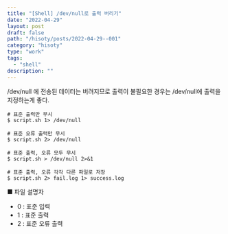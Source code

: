 ```yaml
---
title: "[Shell] /dev/null로 출력 버리기"
date: "2022-04-29"
layout: post
draft: false
path: "/hisoty/posts/2022-04-29--001"
category: "hisoty"
type: "work"
tags:
  - "shell"
description: ""
---
```


/dev/null 에 전송된 데이터는 버려지므로 출력이 불필요한 경우는 /dev/null에 출력을 지정하는게 좋다.

```shell
# 표준 출력만 무시
$ script.sh 1> /dev/null

# 표준 오류 출력만 무시
$ script.sh 2> /dev/null

# 표준 출력, 오류 모두 무시
$ script.sh > /dev/null 2>&1

# 표준 출력, 오류 각각 다른 파일로 저장
$ script.sh 2> fail.log 1> success.log
```

<span class="title__sub3">■ 파일 설명자</span>
* 0 : 표준 입력
* 1 : 표준 출력
* 2 : 표준 오류 출력

